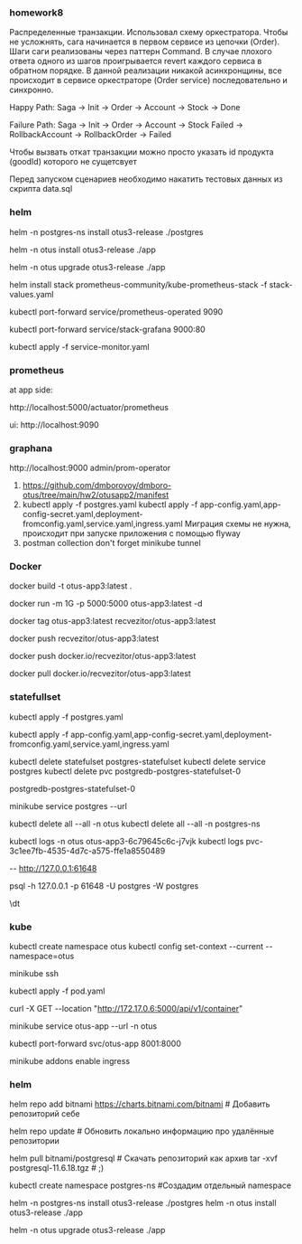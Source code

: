 ### homework8

Распределенные транзакции. Использовал схему оркестратора. Чтобы не усложнять, сага начинается в первом сервисе из цепочки (Order).
Шаги саги реализованы через паттерн Command. В случае плохого ответа одного из шагов проигрывается revert каждого сервиса в обратном порядке.
В данной реализации никакой асинхронщины, все происходит в сервисе оркестраторе (Order service) последовательно и синхронно.


Happy Path:
Saga -> Init -> Order -> Account -> Stock -> Done

Failure Path:
Saga -> Init -> Order -> Account -> Stock Failed -> RollbackAccount -> RollbackOrder -> Failed

Чтобы вызвать откат транзакции можно просто указать id продукта (goodId) которого не сущетсвует

Перед запуском сценариев необходимо накатить тестовых данных из скрипта data.sql

### helm

helm -n postgres-ns install otus3-release ./postgres

helm -n otus install otus3-release ./app

helm -n otus upgrade otus3-release ./app

helm install stack prometheus-community/kube-prometheus-stack -f stack-values.yaml

kubectl port-forward service/prometheus-operated  9090

kubectl port-forward service/stack-grafana  9000:80

kubectl apply -f service-monitor.yaml

### prometheus

at app side:

http://localhost:5000/actuator/prometheus

ui:
http://localhost:9090

### graphana

http://localhost:9000
admin/prom-operator



1. https://github.com/dmborovoy/dmboro-otus/tree/main/hw2/otusapp2/manifest
2. kubectl apply -f postgres.yaml
   kubectl apply -f app-config.yaml,app-config-secret.yaml,deployment-fromconfig.yaml,service.yaml,ingress.yaml
 Миграция схемы не нужна, происходит при запуске приложения с помощью flyway
3. postman collection
don't forget minikube tunnel

### Docker

docker build -t otus-app3:latest  .

docker run -m 1G -p 5000:5000 otus-app3:latest -d

docker tag otus-app3:latest recvezitor/otus-app3:latest

docker push recvezitor/otus-app3:latest

docker push docker.io/recvezitor/otus-app3:latest

docker pull docker.io/recvezitor/otus-app3:latest

### statefullset

kubectl apply -f postgres.yaml

kubectl apply -f app-config.yaml,app-config-secret.yaml,deployment-fromconfig.yaml,service.yaml,ingress.yaml

kubectl delete statefulset postgres-statefulset
kubectl delete service postgres
kubectl delete pvc postgredb-postgres-statefulset-0

postgredb-postgres-statefulset-0

minikube service postgres --url


kubectl delete all --all -n otus
kubectl delete all --all -n postgres-ns

kubectl logs -n otus otus-app3-6c79645c6c-j7vjk
kubectl logs  pvc-3c1ee7fb-4535-4d7c-a575-ffe1a8550489


 -- http://127.0.0.1:61648
 
psql -h 127.0.0.1 -p 61648 -U postgres -W postgres

\dt

### kube

kubectl create namespace otus
kubectl config set-context --current --namespace=otus

minikube ssh

kubectl apply -f pod.yaml

curl -X GET --location "http://172.17.0.6:5000/api/v1/container"

minikube service otus-app --url -n otus

kubectl port-forward svc/otus-app 8001:8000

minikube addons enable ingress

### helm

helm repo add bitnami https://charts.bitnami.com/bitnami # Добавить репозиторий себе

helm repo update # Обновить локально информацию про удалённые репозитории

helm pull bitnami/postgresql # Скачать репозиторий как архив
tar -xvf postgresql-11.6.18.tgz # ;)

kubectl create namespace postgres-ns #Создадим отдельный namespace

helm -n postgres-ns install otus3-release ./postgres
helm -n otus install otus3-release ./app

helm -n otus upgrade otus3-release ./app


[//]: # (helm -n postgres-ns upgrade otus2-release -f values.yaml postgresql/ # Посмотреть как появятся секрет и конфиг мап в нейспейсе postgres)